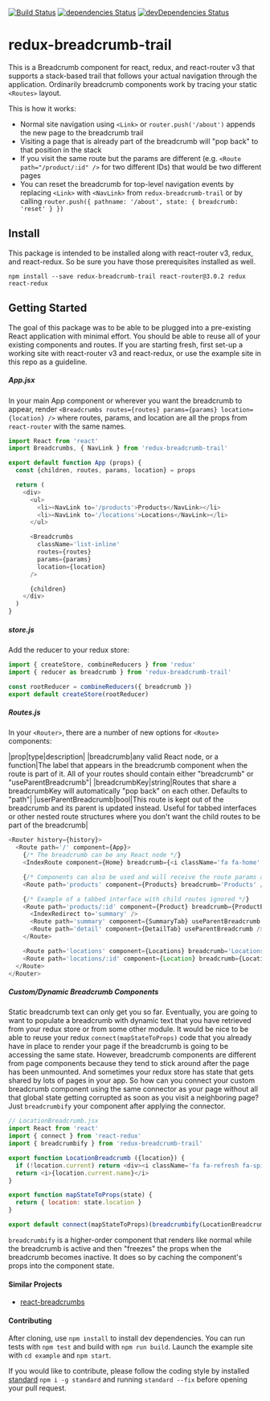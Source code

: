 [![Build Status](https://travis-ci.org/MrLeebo/redux-breadcrumb-trail.svg?branch=master)](https://travis-ci.org/MrLeebo/redux-breadcrumb-trail) [![dependencies Status](https://david-dm.org/MrLeebo/redux-breadcrumb-trail/status.svg)](https://david-dm.org/MrLeebo/redux-supermodel) [![devDependencies Status](https://david-dm.org/MrLeebo/redux-breadcrumb-trail/dev-status.svg)](https://david-dm.org/MrLeebo/redux-supermodel?type=dev)

# redux-breadcrumb-trail

This is a Breadcrumb component for react, redux, and react-router v3 that supports a stack-based trail that follows your actual navigation through the application. Ordinarily breadcrumb components work by tracing your static `<Routes>` layout.

This is how it works:

- Normal site navigation using `<Link>` or `router.push('/about')` appends the new page to the breadcrumb trail
- Visiting a page that is already part of the breadcrumb will "pop back" to that position in the stack
- If you visit the same route but the params are different (e.g. `<Route path="/product/:id" />` for two different IDs) that would be two different pages
- You can reset the breadcrumb for top-level navigation events by replacing `<Link>` with `<NavLink>` from `redux-breadcrumb-trail` or by calling `router.push({ pathname: '/about', state: { breadcrumb: 'reset' } })`

## Install

This package is intended to be installed along with react-router v3, redux, and react-redux. So be sure you have those prerequisites installed as well.

```
npm install --save redux-breadcrumb-trail react-router@3.0.2 redux react-redux
```

## Getting Started

The goal of this package was to be able to be plugged into a pre-existing React application with minimal effort. You should be able to reuse all of your existing components and routes. If you are starting fresh, first set-up a working site with react-router v3 and react-redux, or use the example site in this repo as a guideline.

##### App.jsx

In your main App component or wherever you want the breadcrumb to appear, render `<Breadcrumbs routes={routes} params={params} location={location} />` where routes, params, and location are all the props from `react-router` with the same names.

```js
import React from 'react'
import Breadcrumbs, { NavLink } from 'redux-breadcrumb-trail'

export default function App (props) {
  const {children, routes, params, location} = props

  return (
    <div>
      <ul>
        <li><NavLink to='/products'>Products</NavLink></li>
        <li><NavLink to='/locations'>Locations</NavLink></li>
      </ul>

      <Breadcrumbs
        className='list-inline'
        routes={routes}
        params={params}
        location={location}
      />

      {children}
    </div>
  )
}
```

##### store.js

Add the reducer to your redux store:

```js
import { createStore, combineReducers } from 'redux'
import { reducer as breadcrumb } from 'redux-breadcrumb-trail'

const rootReducer = combineReducers({ breadcrumb })
export default createStore(rootReducer)
```

##### Routes.js

In your `<Router>`, there are a number of new options for `<Route>` components:

|prop|type|description|
|breadcrumb|any valid React node, or a function|The label that appears in the breadcrumb component when the route is part of it. All of your routes should contain either "breadcrumb" or "useParentBreadcrumb"|
|breadcrumbKey|string|Routes that share a breadcrumbKey will automatically "pop back" on each other. Defaults to "path"|
|userParentBreadcrumb|bool|This route is kept out of the breadcrumb and its parent is updated instead. Useful for tabbed interfaces or other nested route structures where you don't want the child routes to be part of the breadcrumb|

```js
<Router history={history}>
  <Route path='/' component={App}>
    {/* The breadcrumb can be any React node */}
    <IndexRoute component={Home} breadcrumb={<i className='fa fa-home' />} />

    {/* Components can also be used and will receive the route params as props */}
    <Route path='products' component={Products} breadcrumb='Products' />

    {/* Example of a tabbed interface with child routes ignored */}
    <Route path='products/:id' component={Product} breadcrumb={ProductBreadcrumb}>
      <IndexRedirect to='summary' />
      <Route path='summary' component={SummaryTab} useParentBreadcrumb />
      <Route path='detail' component={DetailTab} useParentBreadcrumb />
    </Route>

    <Route path='locations' component={Locations} breadcrumb='Locations' />
    <Route path='locations/:id' component={Location} breadcrumb={LocationBreadcrumb} />
  </Route>
</Router>
```

##### Custom/Dynamic Breadcrumb Components

Static breadcrumb text can only get you so far. Eventually, you are going to want to populate a breadcrumb with dynamic text that you have retrieved from your redux store or from some other module. It would be nice to be able to reuse your redux `connect(mapStateToProps)` code that you already have in place to render your page if the breadcrumb is going to be accessing the same state. However, breadcrumb components are different from page components because they tend to stick around after the page has been unmounted. And sometimes your redux store has state that gets shared by lots of pages in your app. So how can you connect your custom breadcrumb component using the same connector as your page without all that global state getting corrupted as soon as you visit a neighboring page? Just `breadcrumbify` your component after applying the connector.

```js
// LocationBreadcrumb.jsx
import React from 'react'
import { connect } from 'react-redux'
import { breadcrumbify } from 'redux-breadcrumb-trail'

export function LocationBreadcrumb ({location}) {
  if (!location.current) return <div><i className='fa fa-refresh fa-spin' /></div>
  return <i>{location.current.name}</i>
}

export function mapStateToProps(state) {
  return { location: state.location }
}

export default connect(mapStateToProps)(breadcrumbify(LocationBreadcrumb))
```

`breadcrumbify` is a higher-order component that renders like normal while the breadcrumb is active and then "freezes" the props when the breadcrumb becomes inactive. It does so by caching the component's props into the component state.

#### Similar Projects

- [react-breadcrumbs](https://github.com/svenanders/react-breadcrumbs)

#### Contributing

After cloning, use `npm install` to install dev dependencies. You can run tests with `npm test` and build with `npm run build`. Launch the example site with `cd example` and `npm start`.

If you would like to contribute, please follow the coding style by installed [standard](https://github.com/feross/standard) `npm i -g standard` and running `standard --fix` before opening your pull request.
